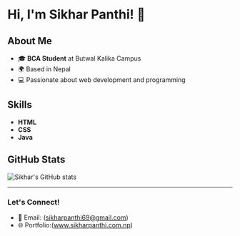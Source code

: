 # Hi, I'm Sikhar Panthi! 👋

## About Me
- 🎓 **BCA Student** at Butwal Kalika Campus
- 🌍 Based in Nepal
- 💻 Passionate about web development and programming

## Skills
- **HTML**
- **CSS**
- **Java**

## GitHub Stats
![Sikhar's GitHub stats](https://github-readme-stats.vercel.app/api?username=your-github-username&show_icons=true&theme=radical)

---

### Let's Connect!
- 📧 Email: (sikharpanthi69@gmail.com)
- 🌐 Portfolio:(www.sikharpanthi.com.np)
